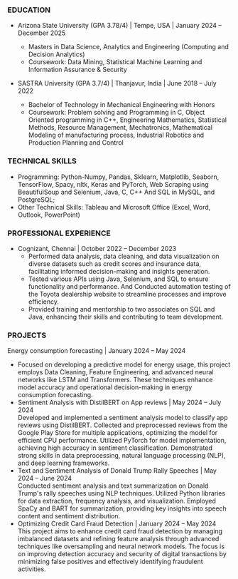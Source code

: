 ### **EDUCATION**
- Arizona State University (GPA 3.78/4) | Tempe, USA | January 2024 – December 2025                                                                            
  - Masters in Data Science, Analytics and Engineering (Computing and Decision Analytics) 
  - Coursework: Data Mining, Statistical Machine Learning and Information Assurance & Security                                                                                          

- SASTRA University (GPA 3.7/4) |  Thanjavur, India | June 2018 – July 2022                	                       	                          
  - Bachelor of Technology in Mechanical Engineering with Honors                                              
  - Coursework: Problem solving and Programming in C, Object Oriented programming in C++, Engineering Mathematics, Statistical Methods, Resource Management, Mechatronics, 
    Mathematical Modeling of manufacturing process, Industrial Robotics and Production Planning and Control

### **TECHNICAL SKILLS**
- Programming: Python-Numpy, Pandas, Sklearn, Matplotlib, Seaborn, TensorFlow, Spacy, nltk, Keras and PyTorch, Web Scraping using BeautifulSoup and Selenium, Java, C, C++ And    SQL in MySQL, and PostgreSQL; 
- Other Technical Skills: Tableau and Microsoft Office (Excel, Word, Outlook, PowerPoint)


### **PROFESSIONAL EXPERIENCE**
- Cognizant, Chennai | October 2022 – December 2023                          
  - Performed data analysis, data cleaning, and data visualization on diverse datasets such as credit scores and insurance data, facilitating informed decision-making and insights generation.
  - Tested various APIs using Java, Selenium, and SQL to ensure functionality and performance. And Conducted automation testing of the Toyota dealership website to streamline processes and improve efficiency.
  - Provided training and mentorship to two associates on SQL and Java, enhancing their skills and contributing to team development.


### **PROJECTS**
Energy consumption forecasting | January 2024 – May 2024
  - Focused on developing a predictive model for energy usage, this project employs Data Cleaning, Feature Engineering, and advanced neural networks like LSTM and Transformers. These techniques enhance model accuracy and operational decision-making in energy consumption forecasting.
  - Sentiment Analysis with DistilBERT on App reviews	|  May 2024 – July 2024					          
Developed and implemented a sentiment analysis model to classify app reviews using DistilBERT. Collected and preprocessed reviews from the Google Play Store for multiple applications, optimizing the model for efficient CPU performance. Utilized PyTorch for model implementation, achieving high accuracy in sentiment classification. Demonstrated strong skills in data preprocessing, natural language processing (NLP), and deep learning frameworks.
  - Text and Sentiment Analysis of Donald Trump Rally Speeches	| May 2024 – June 2024				         
Conducted sentiment analysis and text summarization on Donald Trump's rally speeches using NLP techniques. Utilized Python libraries for data extraction, frequency analysis, and visualization. Employed SpaCy and BART for summarization, providing key insights into speech content and sentiment distribution.
  - Optimizing Credit Card Fraud Detection | January 2024 – May 2024						    
This project aims to enhance credit card fraud detection by managing imbalanced datasets and refining feature analysis through advanced techniques like oversampling and neural network models. The focus is on improving detection accuracy and security of digital transactions by minimizing false positives and effectively identifying fraudulent activities.
